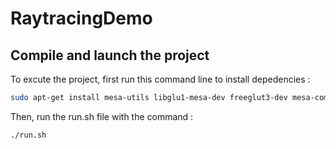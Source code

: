 # RaytracingDemo

## Compile and launch the project
To excute the project, first run this command line to install depedencies :

```sh
sudo apt-get install mesa-utils libglu1-mesa-dev freeglut3-dev mesa-common-dev libglew-dev
```
Then, run the run.sh file with the command :

```sh
./run.sh
```